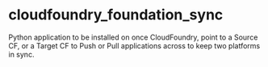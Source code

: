 # cloudfoundry_foundation_sync
Python application to be installed on once CloudFoundry, point to a Source CF, or a Target CF to Push or Pull applications across to keep two platforms in sync.
